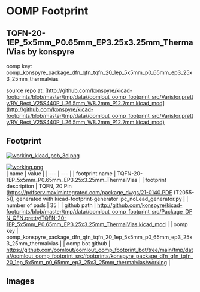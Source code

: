 # OOMP Footprint  
## TQFN-20-1EP_5x5mm_P0.65mm_EP3.25x3.25mm_ThermalVias  by konspyre  
  
oomp key: oomp_konspyre_package_dfn_qfn_tqfn_20_1ep_5x5mm_p0_65mm_ep3_25x3_25mm_thermalvias  
  
source repo at: [http://github.com/konspyre/kicad-footprints/blob/master/tmp/data//oomlout_oomp_footprint_src/Varistor.pretty/RV_Rect_V25S440P_L26.5mm_W8.2mm_P12.7mm.kicad_mod](http://github.com/konspyre/kicad-footprints/blob/master/tmp/data//oomlout_oomp_footprint_src/Varistor.pretty/RV_Rect_V25S440P_L26.5mm_W8.2mm_P12.7mm.kicad_mod)  
## Footprint  
  
[![working_kicad_pcb_3d.png](working_kicad_pcb_3d_600.png)](working_kicad_pcb_3d.png)  
  
[![working.png](working_600.png)](working.png)  
| name | value | 
| --- | --- | 
| footprint name | TQFN-20-1EP_5x5mm_P0.65mm_EP3.25x3.25mm_ThermalVias | 
| footprint description | TQFN, 20 Pin (https://pdfserv.maximintegrated.com/package_dwgs/21-0140.PDF (T2055-5)), generated with kicad-footprint-generator ipc_noLead_generator.py | 
| number of pads | 35 | 
| github path | http://github.com/konspyre/kicad-footprints/blob/master/tmp/data//oomlout_oomp_footprint_src/Package_DFN_QFN.pretty/TQFN-20-1EP_5x5mm_P0.65mm_EP3.25x3.25mm_ThermalVias.kicad_mod | 
| oomp key | oomp_konspyre_package_dfn_qfn_tqfn_20_1ep_5x5mm_p0_65mm_ep3_25x3_25mm_thermalvias | 
| oomp bot github | https://github.com/oomlout/oomlout_oomp_footprint_bot/tree/main/tmp/data//oomlout_oomp_footprint_src/footprints/konspyre_package_dfn_qfn_tqfn_20_1ep_5x5mm_p0_65mm_ep3_25x3_25mm_thermalvias/working | 
## Images  
